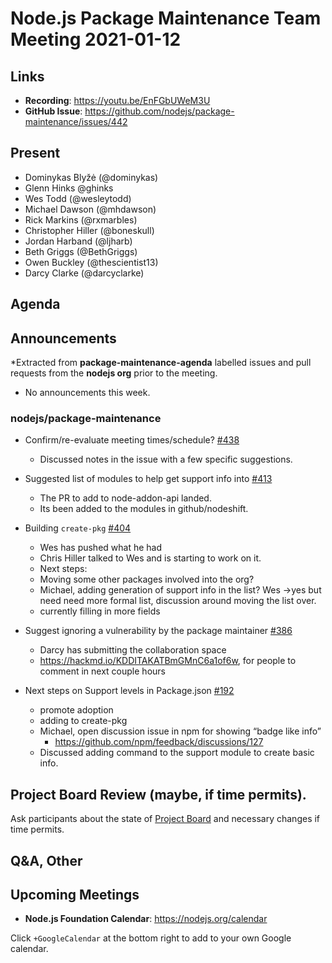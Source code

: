 # Node.js  Package Maintenance Team Meeting 2021-01-12


## Links


* **Recording**:  https://youtu.be/EnFGbUWeM3U
* **GitHub Issue**: https://github.com/nodejs/package-maintenance/issues/442

## Present

* Dominykas Blyžė (@dominykas)
* Glenn Hinks @ghinks
* Wes Todd (@wesleytodd)
* Michael Dawson (@mhdawson)
* Rick Markins (@rxmarbles)
* Christopher Hiller (@boneskull)
* Jordan Harband (@ljharb)
* Beth Griggs (@BethGriggs)
* Owen Buckley (@thescientist13)
* Darcy Clarke (@darcyclarke)

## Agenda

## Announcements
 
*Extracted from **package-maintenance-agenda** labelled issues and pull requests from the **nodejs org** prior to the meeting.


* No announcements this week.


### nodejs/package-maintenance


* Confirm/re-evaluate meeting times/schedule? [#438](https://github.com/nodejs/package-maintenance/issues/438)
  * Discussed notes in the issue with a few specific suggestions.


* Suggested list of modules to help get support info into [#413](https://github.com/nodejs/package-maintenance/issues/413)
  * The PR to add to node-addon-api landed.
  * Its been added to the modules in github/nodeshift.

* Building `create-pkg` [#404](https://github.com/nodejs/package-maintenance/issues/404)
  * Wes has pushed what he had
  * Chris Hiller talked to Wes and is starting to work on it.
  * Next steps:
   * Moving some other packages involved into the org?
    * Michael, adding generation of support info in the list? Wes ->yes but need need more formal list, discussion around moving the list over.
     * currently filling in more fields

* Suggest ignoring a vulnerability by the package maintainer [#386](https://github.com/nodejs/package-maintenance/issues/386)
  * Darcy has submitting the collaboration space 
  * https://hackmd.io/KDDITAKATBmGMnC6a1of6w, for people to comment in next couple hours

* Next steps on Support levels in Package.json [#192](https://github.com/nodejs/package-maintenance/issues/192)
  * promote adoption
  * adding to create-pkg
  * Michael, open discussion issue in npm for showing “badge like info”
    * https://github.com/npm/feedback/discussions/127
  * Discussed adding command to the support module to create basic info.

## Project Board Review (maybe, if time permits).

Ask participants about the state of [Project Board](https://github.com/nodejs/package-maintenance/projects/1) and necessary changes if time permits.

## Q&A, Other

## Upcoming Meetings

* **Node.js Foundation Calendar**: https://nodejs.org/calendar

Click `+GoogleCalendar` at the bottom right to add to your own Google calendar.

